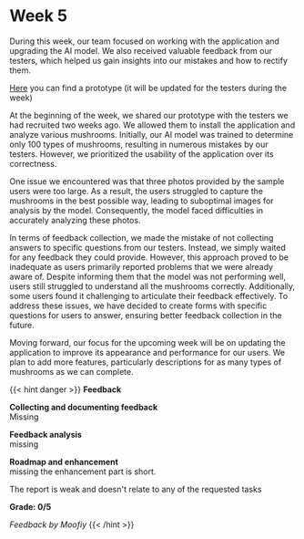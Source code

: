# Week 5 #

During this week, our team focused on working with the application and upgrading the AI model. We also received valuable
feedback from our testers, which helped us gain insights into our mistakes and how to rectify them.

[Here](https://drive.google.com/drive/folders/1wY18jDB6oyiyjMIQR5KuGJEi6PNIxFtq) you can find a prototype (it will be
updated for the testers during the week)

At the beginning of the week, we shared our prototype with the testers we had recruited two weeks ago. We allowed them
to install the application and analyze various mushrooms. Initially, our AI model was trained to determine only 100
types of mushrooms, resulting in numerous mistakes by our testers. However, we prioritized the usability of the
application over its correctness.

One issue we encountered was that three photos provided by the sample users were too large. As a result, the users
struggled to capture the mushrooms in the best possible way, leading to suboptimal images for analysis by the model.
Consequently, the model faced difficulties in accurately analyzing these photos.

In terms of feedback collection, we made the mistake of not collecting answers to specific questions from our testers.
Instead, we simply waited for any feedback they could provide. However, this approach proved to be inadequate as users
primarily reported problems that we were already aware of. Despite informing them that the model was not performing
well, users still struggled to understand all the mushrooms correctly. Additionally, some users found it challenging to
articulate their feedback effectively. To address these issues, we have decided to create forms with specific questions
for users to answer, ensuring better feedback collection in the future.

Moving forward, our focus for the upcoming week will be on updating the application to improve its appearance and
performance for our users. We plan to add more features, particularly descriptions for as many types of mushrooms as we
can complete.


{{< hint danger >}}
**Feedback**

**Collecting and documenting feedback**<br>
Missing


**Feedback analysis**<br>
missing

**Roadmap and enhancement**<br>
missing
the enhancement part is short.

The report is weak and doesn't relate to any of the requested tasks 


**Grade: 0/5**


_Feedback by Moofiy_
{{< /hint >}}
